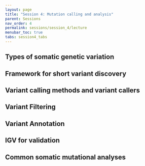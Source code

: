 ```yaml
---
layout: page
title: "Session 4: Mutation calling and analysis"
parent: Sessions
nav_order: 4
permalink: sessions/session_4/lecture
menubar_toc: true
tabs: session4_tabs
---
```


<!--script src="{{ site.baseurl }}/assets/js/vanilla-back-to-top.min.js"></script> <script>addBackToTop()</script-->

## Types of somatic genetic variation

## Framework for short variant discovery

## Variant calling methods and variant callers

## Variant Filtering

## Variant Annotation

## IGV for validation

## Common somatic mutational analyses
